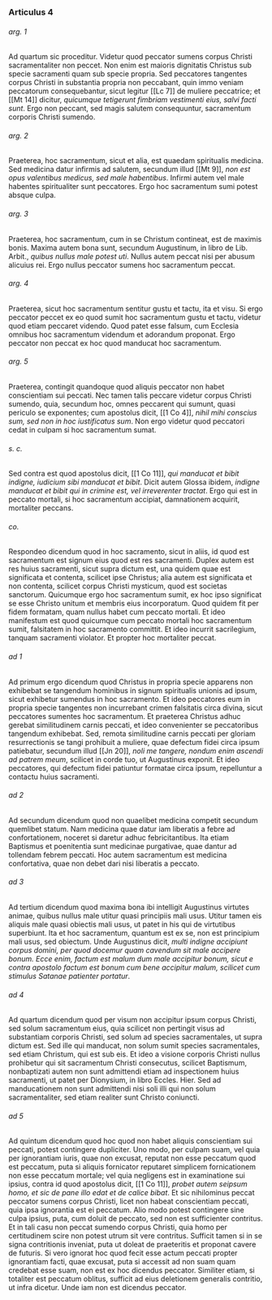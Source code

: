 ### Articulus 4

###### arg. 1
Ad quartum sic proceditur. Videtur quod peccator sumens corpus Christi sacramentaliter non peccet. Non enim est maioris dignitatis Christus sub specie sacramenti quam sub specie propria. Sed peccatores tangentes corpus Christi in substantia propria non peccabant, quin immo veniam peccatorum consequebantur, sicut legitur [[Lc 7]] de muliere peccatrice; et [[Mt 14]] dicitur, *quicumque tetigerunt fimbriam vestimenti eius, salvi facti sunt*. Ergo non peccant, sed magis salutem consequuntur, sacramentum corporis Christi sumendo.

###### arg. 2
Praeterea, hoc sacramentum, sicut et alia, est quaedam spiritualis medicina. Sed medicina datur infirmis ad salutem, secundum illud [[Mt 9]], *non est opus valentibus medicus, sed male habentibus*. Infirmi autem vel male habentes spiritualiter sunt peccatores. Ergo hoc sacramentum sumi potest absque culpa.

###### arg. 3
Praeterea, hoc sacramentum, cum in se Christum contineat, est de maximis bonis. Maxima autem bona sunt, secundum Augustinum, in libro de Lib. Arbit., *quibus nullus male potest uti*. Nullus autem peccat nisi per abusum alicuius rei. Ergo nullus peccator sumens hoc sacramentum peccat.

###### arg. 4
Praeterea, sicut hoc sacramentum sentitur gustu et tactu, ita et visu. Si ergo peccator peccet ex eo quod sumit hoc sacramentum gustu et tactu, videtur quod etiam peccaret videndo. Quod patet esse falsum, cum Ecclesia omnibus hoc sacramentum videndum et adorandum proponat. Ergo peccator non peccat ex hoc quod manducat hoc sacramentum.

###### arg. 5
Praeterea, contingit quandoque quod aliquis peccator non habet conscientiam sui peccati. Nec tamen talis peccare videtur corpus Christi sumendo, quia, secundum hoc, omnes peccarent qui sumunt, quasi periculo se exponentes; cum apostolus dicit, [[1 Co 4]], *nihil mihi conscius sum, sed non in hoc iustificatus sum*. Non ergo videtur quod peccatori cedat in culpam si hoc sacramentum sumat.

###### s. c.
Sed contra est quod apostolus dicit, [[1 Co 11]], *qui manducat et bibit indigne, iudicium sibi manducat et bibit*. Dicit autem Glossa ibidem, *indigne manducat et bibit qui in crimine est, vel irreverenter tractat*. Ergo qui est in peccato mortali, si hoc sacramentum accipiat, damnationem acquirit, mortaliter peccans.

###### co.
Respondeo dicendum quod in hoc sacramento, sicut in aliis, id quod est sacramentum est signum eius quod est res sacramenti. Duplex autem est res huius sacramenti, sicut supra dictum est, una quidem quae est significata et contenta, scilicet ipse Christus; alia autem est significata et non contenta, scilicet corpus Christi mysticum, quod est societas sanctorum. Quicumque ergo hoc sacramentum sumit, ex hoc ipso significat se esse Christo unitum et membris eius incorporatum. Quod quidem fit per fidem formatam, quam nullus habet cum peccato mortali. Et ideo manifestum est quod quicumque cum peccato mortali hoc sacramentum sumit, falsitatem in hoc sacramento committit. Et ideo incurrit sacrilegium, tanquam sacramenti violator. Et propter hoc mortaliter peccat.

###### ad 1
Ad primum ergo dicendum quod Christus in propria specie apparens non exhibebat se tangendum hominibus in signum spiritualis unionis ad ipsum, sicut exhibetur sumendus in hoc sacramento. Et ideo peccatores eum in propria specie tangentes non incurrebant crimen falsitatis circa divina, sicut peccatores sumentes hoc sacramentum. Et praeterea Christus adhuc gerebat similitudinem carnis peccati, et ideo convenienter se peccatoribus tangendum exhibebat. Sed, remota similitudine carnis peccati per gloriam resurrectionis se tangi prohibuit a muliere, quae defectum fidei circa ipsum patiebatur, secundum illud [[Jn 20]], *noli me tangere, nondum enim ascendi ad patrem meum*, scilicet in corde tuo, ut Augustinus exponit. Et ideo peccatores, qui defectum fidei patiuntur formatae circa ipsum, repelluntur a contactu huius sacramenti.

###### ad 2
Ad secundum dicendum quod non quaelibet medicina competit secundum quemlibet statum. Nam medicina quae datur iam liberatis a febre ad confortationem, noceret si daretur adhuc febricitantibus. Ita etiam Baptismus et poenitentia sunt medicinae purgativae, quae dantur ad tollendam febrem peccati. Hoc autem sacramentum est medicina confortativa, quae non debet dari nisi liberatis a peccato.

###### ad 3
Ad tertium dicendum quod maxima bona ibi intelligit Augustinus virtutes animae, quibus nullus male utitur quasi principiis mali usus. Utitur tamen eis aliquis male quasi obiectis mali usus, ut patet in his qui de virtutibus superbiunt. Ita et hoc sacramentum, quantum est ex se, non est principium mali usus, sed obiectum. Unde Augustinus dicit, *multi indigne accipiunt corpus domini, per quod docemur quam cavendum sit male accipere bonum. Ecce enim, factum est malum dum male accipitur bonum, sicut e contra apostolo factum est bonum cum bene accipitur malum, scilicet cum stimulus Satanae patienter portatur*.

###### ad 4
Ad quartum dicendum quod per visum non accipitur ipsum corpus Christi, sed solum sacramentum eius, quia scilicet non pertingit visus ad substantiam corporis Christi, sed solum ad species sacramentales, ut supra dictum est. Sed ille qui manducat, non solum sumit species sacramentales, sed etiam Christum, qui est sub eis. Et ideo a visione corporis Christi nullus prohibetur qui sit sacramentum Christi consecutus, scilicet Baptismum, nonbaptizati autem non sunt admittendi etiam ad inspectionem huius sacramenti, ut patet per Dionysium, in libro Eccles. Hier. Sed ad manducationem non sunt admittendi nisi soli illi qui non solum sacramentaliter, sed etiam realiter sunt Christo coniuncti.

###### ad 5
Ad quintum dicendum quod hoc quod non habet aliquis conscientiam sui peccati, potest contingere dupliciter. Uno modo, per culpam suam, vel quia per ignorantiam iuris, quae non excusat, reputat non esse peccatum quod est peccatum, puta si aliquis fornicator reputaret simplicem fornicationem non esse peccatum mortale; vel quia negligens est in examinatione sui ipsius, contra id quod apostolus dicit, [[1 Co 11]], *probet autem seipsum homo, et sic de pane illo edat et de calice bibat*. Et sic nihilominus peccat peccator sumens corpus Christi, licet non habeat conscientiam peccati, quia ipsa ignorantia est ei peccatum. Alio modo potest contingere sine culpa ipsius, puta, cum doluit de peccato, sed non est sufficienter contritus. Et in tali casu non peccat sumendo corpus Christi, quia homo per certitudinem scire non potest utrum sit vere contritus. Sufficit tamen si in se signa contritionis inveniat, puta ut doleat de praeteritis et proponat cavere de futuris. Si vero ignorat hoc quod fecit esse actum peccati propter ignorantiam facti, quae excusat, puta si accessit ad non suam quam credebat esse suam, non est ex hoc dicendus peccator. Similiter etiam, si totaliter est peccatum oblitus, sufficit ad eius deletionem generalis contritio, ut infra dicetur. Unde iam non est dicendus peccator.

